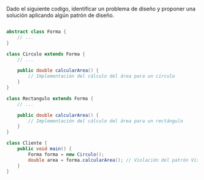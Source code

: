Dado el siguiente codigo, identificar un problema de diseño y proponer una solución aplicando algún patrón de diseño.

```java

abstract class Forma {
    // ...
}

class Circulo extends Forma {
    // ...

    public double calcularArea() {
        // Implementación del cálculo del área para un círculo
    }
}

class Rectangulo extends Forma {
    // ...

    public double calcularArea() {
        // Implementación del cálculo del área para un rectángulo
    }
}

class Cliente {
    public void main() {
        Forma forma = new Circulo();
        double area = forma.calcularArea(); // Violación del patrón Visitor
    }
}
```